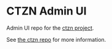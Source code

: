 # CTZN Admin UI

Admin UI repo for the [ctzn project](https://github.com/bluelinklabs/ctzn).

See [the ctzn repo](https://github.com/bluelinklabs/ctzn) for more information.